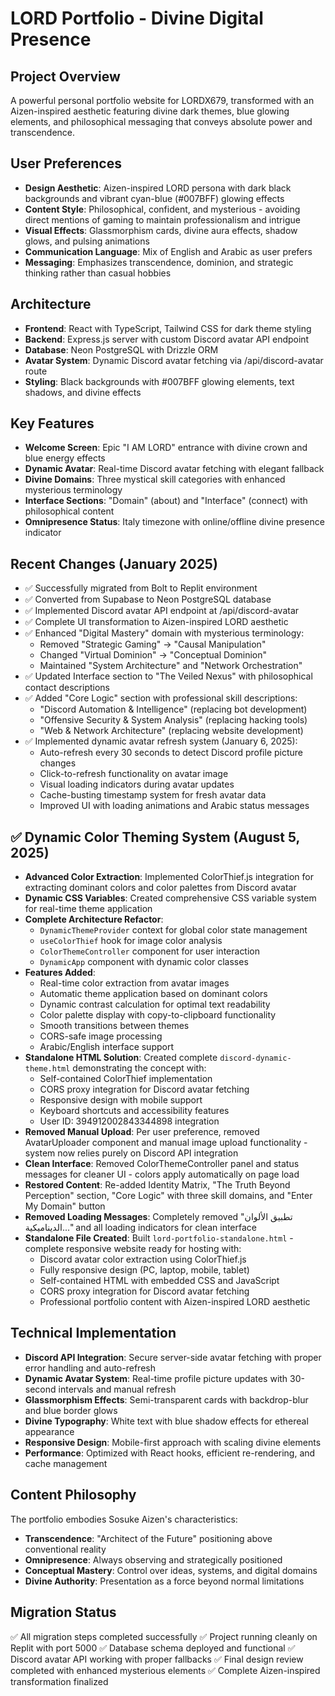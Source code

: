# LORD Portfolio - Divine Digital Presence

## Project Overview
A powerful personal portfolio website for LORDX679, transformed with an Aizen-inspired aesthetic featuring divine dark themes, blue glowing elements, and philosophical messaging that conveys absolute power and transcendence.

## User Preferences
- **Design Aesthetic**: Aizen-inspired LORD persona with dark black backgrounds and vibrant cyan-blue (#007BFF) glowing effects
- **Content Style**: Philosophical, confident, and mysterious - avoiding direct mentions of gaming to maintain professionalism and intrigue
- **Visual Effects**: Glassmorphism cards, divine aura effects, shadow glows, and pulsing animations
- **Communication Language**: Mix of English and Arabic as user prefers
- **Messaging**: Emphasizes transcendence, dominion, and strategic thinking rather than casual hobbies

## Architecture
- **Frontend**: React with TypeScript, Tailwind CSS for dark theme styling
- **Backend**: Express.js server with custom Discord avatar API endpoint
- **Database**: Neon PostgreSQL with Drizzle ORM
- **Avatar System**: Dynamic Discord avatar fetching via /api/discord-avatar route
- **Styling**: Black backgrounds with #007BFF glowing elements, text shadows, and divine effects

## Key Features
- **Welcome Screen**: Epic "I AM LORD" entrance with divine crown and blue energy effects
- **Dynamic Avatar**: Real-time Discord avatar fetching with elegant fallback
- **Divine Domains**: Three mystical skill categories with enhanced mysterious terminology
- **Interface Sections**: "Domain" (about) and "Interface" (connect) with philosophical content
- **Omnipresence Status**: Italy timezone with online/offline divine presence indicator

## Recent Changes (January 2025)
- ✅ Successfully migrated from Bolt to Replit environment
- ✅ Converted from Supabase to Neon PostgreSQL database  
- ✅ Implemented Discord avatar API endpoint at /api/discord-avatar
- ✅ Complete UI transformation to Aizen-inspired LORD aesthetic
- ✅ Enhanced "Digital Mastery" domain with mysterious terminology:
  - Removed "Strategic Gaming" → "Causal Manipulation"
  - Changed "Virtual Dominion" → "Conceptual Dominion"
  - Maintained "System Architecture" and "Network Orchestration"
- ✅ Updated Interface section to "The Veiled Nexus" with philosophical contact descriptions
- ✅ Added "Core Logic" section with professional skill descriptions:
  - "Discord Automation & Intelligence" (replacing bot development)
  - "Offensive Security & System Analysis" (replacing hacking tools)
  - "Web & Network Architecture" (replacing website development)
- ✅ Implemented dynamic avatar refresh system (January 6, 2025):
  - Auto-refresh every 30 seconds to detect Discord profile picture changes
  - Click-to-refresh functionality on avatar image
  - Visual loading indicators during avatar updates
  - Cache-busting timestamp system for fresh avatar data
  - Improved UI with loading animations and Arabic status messages

## ✅ Dynamic Color Theming System (August 5, 2025)
- **Advanced Color Extraction**: Implemented ColorThief.js integration for extracting dominant colors and color palettes from Discord avatar
- **Dynamic CSS Variables**: Created comprehensive CSS variable system for real-time theme application
- **Complete Architecture Refactor**: 
  - `DynamicThemeProvider` context for global color state management
  - `useColorThief` hook for image color analysis
  - `ColorThemeController` component for user interaction
  - `DynamicApp` component with dynamic color classes
- **Features Added**:
  - Real-time color extraction from avatar images
  - Automatic theme application based on dominant colors
  - Dynamic contrast calculation for optimal text readability
  - Color palette display with copy-to-clipboard functionality
  - Smooth transitions between themes
  - CORS-safe image processing
  - Arabic/English interface support
- **Standalone HTML Solution**: Created complete `discord-dynamic-theme.html` demonstrating the concept with:
  - Self-contained ColorThief implementation
  - CORS proxy integration for Discord avatar fetching
  - Responsive design with mobile support
  - Keyboard shortcuts and accessibility features
  - User ID: 394912002843344898 integration
- **Removed Manual Upload**: Per user preference, removed AvatarUploader component and manual image upload functionality - system now relies purely on Discord API integration
- **Clean Interface**: Removed ColorThemeController panel and status messages for cleaner UI - colors apply automatically on page load
- **Restored Content**: Re-added Identity Matrix, "The Truth Beyond Perception" section, "Core Logic" with three skill domains, and "Enter My Domain" button
- **Removed Loading Messages**: Completely removed "تطبيق الألوان الديناميكية..." and all loading indicators for clean interface
- **Standalone File Created**: Built `lord-portfolio-standalone.html` - complete responsive website ready for hosting with:
  - Discord avatar color extraction using ColorThief.js
  - Fully responsive design (PC, laptop, mobile, tablet)
  - Self-contained HTML with embedded CSS and JavaScript
  - CORS proxy integration for Discord avatar fetching
  - Professional portfolio content with Aizen-inspired LORD aesthetic

## Technical Implementation
- **Discord API Integration**: Secure server-side avatar fetching with proper error handling and auto-refresh
- **Dynamic Avatar System**: Real-time profile picture updates with 30-second intervals and manual refresh
- **Glassmorphism Effects**: Semi-transparent cards with backdrop-blur and blue border glows
- **Divine Typography**: White text with blue shadow effects for ethereal appearance  
- **Responsive Design**: Mobile-first approach with scaling divine elements
- **Performance**: Optimized with React hooks, efficient re-rendering, and cache management

## Content Philosophy
The portfolio embodies Sosuke Aizen's characteristics:
- **Transcendence**: "Architect of the Future" positioning above conventional reality
- **Omnipresence**: Always observing and strategically positioned
- **Conceptual Mastery**: Control over ideas, systems, and digital domains
- **Divine Authority**: Presentation as a force beyond normal limitations

## Migration Status
✅ All migration steps completed successfully
✅ Project running cleanly on Replit with port 5000
✅ Database schema deployed and functional
✅ Discord avatar API working with proper fallbacks
✅ Final design review completed with enhanced mysterious elements
✅ Complete Aizen-inspired transformation finalized